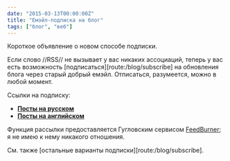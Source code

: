 ```yaml
---
date: "2015-03-13T00:00:00Z"
title: "Емэйл-подписка на блог"
tags: ["блог", "веб"]
---
```


Короткое объявление о новом способе подписки.

Если слово //RSS// не вызывает у вас никаких ассоциаций, теперь у вас есть возможность [подписаться][route:/blog/subscribe] на обновления блога через старый добрый емэйл. Отписаться, разумеется, можно в любой момент.

<!--more-->

Ссылки на подписку:

* **[Посты на русском](https://feedburner.google.com/fb/a/mailverify?uri=yktoo_ru&loc=ru_RU)**
* **[Посты на английском](https://feedburner.google.com/fb/a/mailverify?uri=yktoo_en&loc=ru_RU)**

Функция рассылки предоставляется Гугловским сервисом [FeedBurner](https://feedburner.google.com/); я не имею к нему никакого отношения.

См. также [остальные варианты подписки][route:/blog/subscribe].
